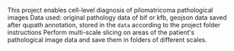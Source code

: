 This project enables cell-level diagnosis of pilomatricoma pathological images
Data used: original pathology data of bif or kfb, geojson data saved after qupath annotation, stored in the `data` according to the project folder instructions
Perform multi-scale slicing on areas of the patient's pathological image data and save them in folders of different scales.
